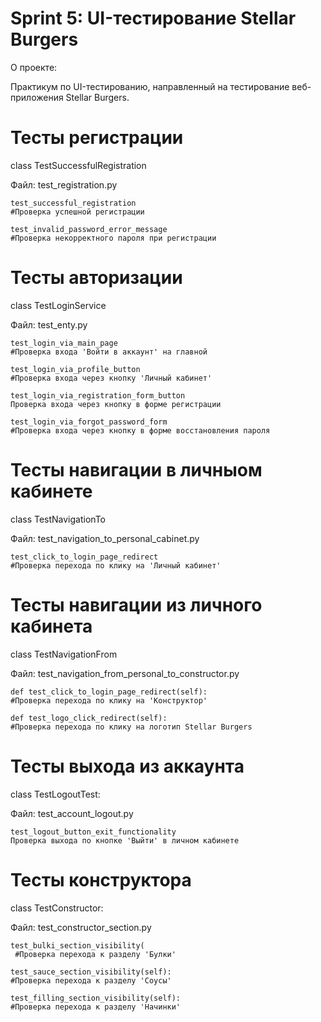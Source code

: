 # Sprint 5: UI-тестирование Stellar Burgers


О проекте:

Практикум по UI-тестированию, направленный на тестирование веб-приложения Stellar Burgers.



# Тесты регистрации
class TestSuccessfulRegistration
    
Файл: test_registration.py
    
    
    test_successful_registration 
    #Проверка успешной регистрации

    test_invalid_password_error_message
    #Проверка некорректного пароля при регистрации


# Тесты авторизации
class TestLoginService
   
Файл: test_enty.py
    
    
    test_login_via_main_page
    #Проверка входа 'Войти в аккаунт' на главной

    test_login_via_profile_button
    #Проверка входа через кнопку 'Личный кабинет'

    test_login_via_registration_form_button
    Проверка входа через кнопку в форме регистрации

    test_login_via_forgot_password_form
    #Проверка входа через кнопку в форме восстановления пароля


# Тесты навигации в личныом кабинете
class TestNavigationTo

Файл: test_navigation_to_personal_cabinet.py

    
    test_click_to_login_page_redirect
    #Проверка перехода по клику на 'Личный кабинет'

# Тесты навигации из личного кабинета
class TestNavigationFrom

Файл: test_navigation_from_personal_to_constructor.py
 
    
    def test_click_to_login_page_redirect(self):
    #Проверка перехода по клику на 'Конструктор'

    def test_logo_click_redirect(self):
    #Проверка перехода по клику на логотип Stellar Burgers

# Тесты выхода из аккаунта
class TestLogoutTest:

Файл: test_account_logout.py

    
    test_logout_button_exit_functionality
    Проверка выхода по кнопке 'Выйти' в личном кабинете


# Тесты конструктора
class TestConstructor:

Файл: test_constructor_section.py
    
    
    test_bulki_section_visibility(
     #Проверка перехода к разделу 'Булки'

    test_sauce_section_visibility(self):
    #Проверка перехода к разделу 'Соусы'

    test_filling_section_visibility(self):
    #Проверка перехода к разделу 'Начинки'
